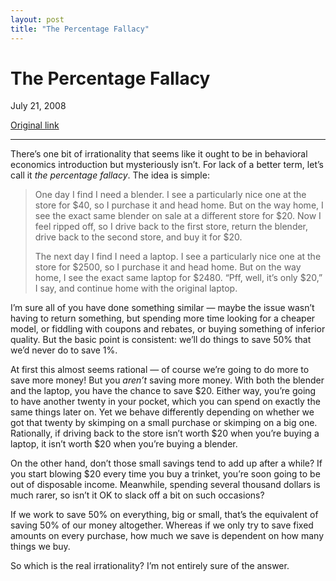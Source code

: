 ```yaml
---
layout: post
title: "The Percentage Fallacy"
---
```

The Percentage Fallacy
======================

July 21, 2008

[Original link](http://www.aaronsw.com/weblog/percentagefallacy)

* * * * *

There’s one bit of irrationality that seems like it ought to be in
behavioral economics introduction but mysteriously isn’t. For lack of a
better term, let’s call it *the percentage fallacy*. The idea is simple:

> One day I find I need a blender. I see a particularly nice one at the
> store for \$40, so I purchase it and head home. But on the way home, I
> see the exact same blender on sale at a different store for \$20. Now
> I feel ripped off, so I drive back to the first store, return the
> blender, drive back to the second store, and buy it for \$20.
>
> The next day I find I need a laptop. I see a particularly nice one at
> the store for \$2500, so I purchase it and head home. But on the way
> home, I see the exact same laptop for \$2480. “Pff, well, it’s only
> \$20,” I say, and continue home with the original laptop.

I’m sure all of you have done something similar — maybe the issue wasn’t
having to return something, but spending more time looking for a cheaper
model, or fiddling with coupons and rebates, or buying something of
inferior quality. But the basic point is consistent: we’ll do things to
save 50% that we’d never do to save 1%.

At first this almost seems rational — of course we’re going to do more
to save more money! But you *aren’t* saving more money. With both the
blender and the laptop, you have the chance to save \$20. Either way,
you’re going to have another twenty in your pocket, which you can spend
on exactly the same things later on. Yet we behave differently depending
on whether we got that twenty by skimping on a small purchase or
skimping on a big one. Rationally, if driving back to the store isn’t
worth \$20 when you’re buying a laptop, it isn’t worth \$20 when you’re
buying a blender.

On the other hand, don’t those small savings tend to add up after a
while? If you start blowing \$20 every time you buy a trinket, you’re
soon going to be out of disposable income. Meanwhile, spending several
thousand dollars is much rarer, so isn’t it OK to slack off a bit on
such occasions?

If we work to save 50% on everything, big or small, that’s the
equivalent of saving 50% of our money altogether. Whereas if we only try
to save fixed amounts on every purchase, how much we save is dependent
on how many things we buy.

So which is the real irrationality? I’m not entirely sure of the answer.
